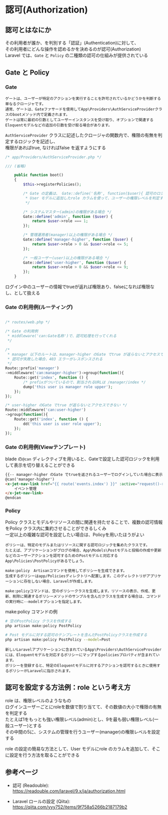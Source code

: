 # 認可(Authorization)

## 認可とはなにか
その利用者が誰か、を判別する「認証」(Authentication)に対して、  
その利用者にどんな操作を認めるかを決めるのが認可(Authorization)  
Laravel では、`Gate` と `Policy` の二種類の認可の仕組みが提供されている

## Gate と Policy
### Gate
```
ゲートは、ユーザーが特定のアクションを実行することを許可されているかどうかを判断する単なるクロージャです。
通常、ゲートは、Gateファサードを使用してApp\Providers\AuthServiceProviderクラスのbootメソッド内で定義されます。
ゲートは常に最初の引数としてユーザーインスタンスを受け取り、オプションで関連するEloquentモデルなどの追加の引数を受け取る場合があります。
```

`AuthServiceProvider` クラスに記述したクロージャの関数内で、権限の有無を判定するロジックを記述し、  
権限があればtrue, なければfalse を返すようにする

```php
/* app/Providers/AuthServiceProvider.php */

/// (省略)

    public function boot()
    {
        $this->registerPolicies();

        /* Gate の定義は、 Gate::define('名称', function($user){ 認可のロジック }) を用いて行う
         * User モデルに追加したrole カラムを使って、ユーザーの権限レベルを判定するGateを作成する
         */

        /* システムマスター(admin)の権限がある場合 */
        Gate::define('admin', function ($user) {
            return $user->role === 1;
        });

        /* 管理運用者(manager)以上の権限がある場合 */
        Gate::define('manager-higher', function ($user) {
            return $user->role > 0 && $user->role <= 5;
        });

        /* 一般ユーザー(user)以上の権限がある場合 */
        Gate::define('user-higher', function ($user) {
            return $user->role > 0 && $user->role <= 9;
        });
    }

```

ログイン中のユーザーの情報でtrueが返れば権限あり、falseになれば権限なし、として扱える

### Gate の利用例(ルーティング)
```php

/* routes/web.php */

/* Gate の利用例
 * middleware('can:Gate名称')で、認可処理を行ってくれる
 */

/*
 * manager 以下のルートは、manager-higher のGate でtrue が返らないとアクセスできない
 * 認可が失敗した場合、403 エラーがレスポンスされる
 */
Route::prefix('manager')
->middleware('can:manager-higher')->group(function(){
    Route::get('index', function () {
        /* prefixがついているので、割当されるURLは /manager/index */
        dump('this user is manager role upper');
    });
});

/* user-higher のGate でtrue が返らないとアクセスできない */
Route::middleware('can:user-higher')
->group(function(){
    Route::get('index', function () {
        dd('this user is user role upper');
    });
});

```

### Gate の利用例(Viewテンプレート)
blade の`@can` ディレクティブを用いると、Gateで設定した認可ロジックを利用して表示を切り替えることができる
```html
{{-- manager-higher のGate でtrueを返されるユーザーでログインしていた場合に表示する --}}
@can('manager-higher')
<x-jet-nav-link href="{{ route('events.index') }}" :active="request()->routeIs('events.index')">
    イベント管理
</x-jet-nav-link>
@endcan
```

### Policy
Policy クラスとモデルやリソースの間に関連を持たせることで、複数の認可情報をPolicy クラス内に集約させることができるしくみ  
一定以上の複雑な認可を設定したい場合は、Policyを用いたほうがよい

```
ポリシーは、特定のモデルまたはリソースに関する認可ロジックを集めたクラスです。
たとえば、アプリケーションがブログの場合、App\Models\Postモデルと投稿の作成や更新などのユーザーアクションを認可するためのPostモデルと対応するApp\Policies\PostPolicyがあるでしょう。

make:policy　Artisanコマンドを使用してポリシーを生成できます。
生成するポリシーはapp/Policiesディレクトリへ配置します。このディレクトリがアプリケーションに存在しない場合、Laravelが作成します。

make:policyコマンドは、空のポリシークラスを生成します。リソースの表示、作成、更新、削除に関連するポリシーメソッドのサンプルを含んだクラスを生成する場合は、コマンドの実行時に--modelオプションを指定します。
```

make:policy コマンドの例
```bash
# 空のPostPolicy クラスを作成する
php artisan make:policy PostPolicy

# Post モデルに対する認可のテンプレートを含んだPostPolicyクラスを作成する
php artisan make:policy PostPolicy --model=Post
```

```
新しいLaravelアプリケーションに含まれているApp\Providers\AuthServiceProviderには、Eloquentモデルを対応するポリシーにマップするpoliciesプロパティが含まれています。
ポリシーを登録すると、特定のEloquentモデルに対するアクションを認可するときに使用するポリシーがLaravelに指示されます。
```

## 認可を設定する方法例：role という考え方
role は、権限レベルのようなもの  
ログインユーザーごとにroleを数値で割り当てて、その数値の大小で権限の有無を判定する  
たとえば1をもっとも強い権限レベル(admin)とし、9を最も弱い権限レベル(一般ユーザー)とする  
その中間の5に、システムの管理を行うユーザー(manager)の権限レベルを設定する  

role の設定の簡易な方法として、User モデルにrole のカラムを追加して、そこに設定を行う方法を取ることができる

## 参考ページ
- 認可 (Readouble):  
  https://readouble.com/laravel/9.x/ja/authorization.html

- Laravel ロールの設定 (Qiita):  
  https://qiita.com/yyy752/items/9f758a5266b2187179b2
